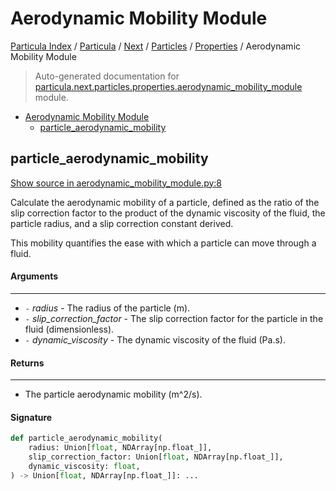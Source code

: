# Aerodynamic Mobility Module

[Particula Index](../../../../README.md#particula-index) / [Particula](../../../index.md#particula) / [Next](../../index.md#next) / [Particles](../index.md#particles) / [Properties](./index.md#properties) / Aerodynamic Mobility Module

> Auto-generated documentation for [particula.next.particles.properties.aerodynamic_mobility_module](../../../../../particula/next/particles/properties/aerodynamic_mobility_module.py) module.

- [Aerodynamic Mobility Module](#aerodynamic-mobility-module)
  - [particle_aerodynamic_mobility](#particle_aerodynamic_mobility)

## particle_aerodynamic_mobility

[Show source in aerodynamic_mobility_module.py:8](../../../../../particula/next/particles/properties/aerodynamic_mobility_module.py#L8)

Calculate the aerodynamic mobility of a particle, defined as the ratio
of the slip correction factor to the product of the dynamic viscosity of
the fluid, the particle radius, and a slip correction constant derived.

This mobility quantifies the ease with which a particle can move through
a fluid.

#### Arguments

-----
- `-` *radius* - The radius of the particle (m).
- `-` *slip_correction_factor* - The slip correction factor for the particle
in the fluid (dimensionless).
- `-` *dynamic_viscosity* - The dynamic viscosity of the fluid (Pa.s).

#### Returns

--------
- The particle aerodynamic mobility (m^2/s).

#### Signature

```python
def particle_aerodynamic_mobility(
    radius: Union[float, NDArray[np.float_]],
    slip_correction_factor: Union[float, NDArray[np.float_]],
    dynamic_viscosity: float,
) -> Union[float, NDArray[np.float_]]: ...
```